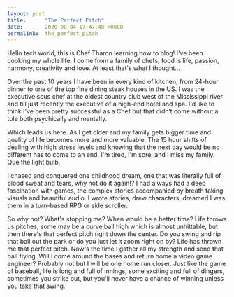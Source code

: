 ```yaml
---
layout: post
title:      "The Perfect Pitch"
date:       2020-08-04 17:47:48 +0000
permalink:  the_perfect_pitch
---
```


Hello tech world, this is Chef Tharon learning how to blog! I've been cooking my whole life, I come from a family of chefs, food is life, passion, harmony, creativity and love. At least that's what I thought... 

Over the past 10 years I have been in every kind of kitchen, from 24-hour dinner to one of the top fine dining steak houses in the US. I was the executive sous chef at the oldest country club west of the Mississippi river and till just recently the executive of a high-end hotel and spa. I'd like to think I've been pretty successful as a Chef but that didn’t come without a tole both psychically and mentally.

Which leads us here. As I get older and my family gets bigger time and quality of life becomes more and more valuable. The 15 hour shifts of dealing with high stress levels and knowing that the next day would be no different has to come to an end. I'm tired, I'm sore, and I miss my family. Que the light bulb. 

I chased and conquered one childhood dream, one that was literally full of blood sweat and tears, why not do it again!? I had always had a deep fascination with games, the complex stories accompanied by breath taking visuals and beautiful audio. I wrote stories, drew characters, dreamed I was them in a turn-based RPG or side scroller.

So why not? What's stopping me? When would be a better time? Life throws us pitches, some may be a curve ball high which is almost unhittable, but then there's that perfect pitch right down the center. Do you swing and rip that ball out the park or do you just let it zoom right on by?  Life has thrown me that perfect pitch. Now's the time I gather all my strength and send that ball flying. Will I come around the bases and return home a video game engineer?  Probably not but I will be one home run closer. Just like the game of baseball, life is long and full of innings, some exciting and full of dingers, sometimes you strike out, but you'll never have a chance of winning unless you take that swing. 


